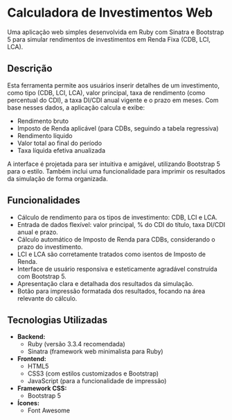 # Calculadora de Investimentos Web

Uma aplicação web simples desenvolvida em Ruby com Sinatra e Bootstrap 5 para simular rendimentos de investimentos em Renda Fixa (CDB, LCI, LCA).

## Descrição

Esta ferramenta permite aos usuários inserir detalhes de um investimento, como tipo (CDB, LCI, LCA), valor principal, taxa de rendimento (como percentual do CDI), a taxa DI/CDI anual vigente e o prazo em meses. Com base nesses dados, a aplicação calcula e exibe:

* Rendimento bruto
* Imposto de Renda aplicável (para CDBs, seguindo a tabela regressiva)
* Rendimento líquido
* Valor total ao final do período
* Taxa líquida efetiva anualizada

A interface é projetada para ser intuitiva e amigável, utilizando Bootstrap 5 para o estilo. Também inclui uma funcionalidade para imprimir os resultados da simulação de forma organizada.

## Funcionalidades

* Cálculo de rendimento para os tipos de investimento: CDB, LCI e LCA.
* Entrada de dados flexível: valor principal, % do CDI do título, taxa DI/CDI anual e prazo.
* Cálculo automático de Imposto de Renda para CDBs, considerando o prazo do investimento.
* LCI e LCA são corretamente tratados como isentos de Imposto de Renda.
* Interface de usuário responsiva e esteticamente agradável construída com Bootstrap 5.
* Apresentação clara e detalhada dos resultados da simulação.
* Botão para impressão formatada dos resultados, focando na área relevante do cálculo.

## Tecnologias Utilizadas

* **Backend:**
    * Ruby (versão 3.3.4 recomendada)
    * Sinatra (framework web minimalista para Ruby)
* **Frontend:**
    * HTML5
    * CSS3 (com estilos customizados e Bootstrap)
    * JavaScript (para a funcionalidade de impressão)
* **Framework CSS:**
    * Bootstrap 5
* **Ícones:**
    * Font Awesome
